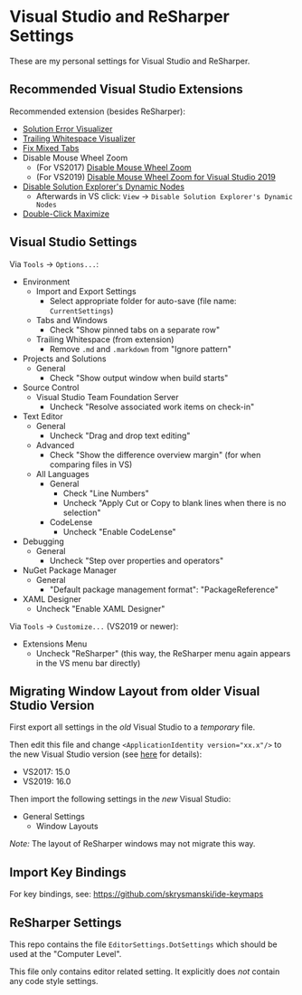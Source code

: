 # Visual Studio and ReSharper Settings

These are my personal settings for Visual Studio and ReSharper.

## Recommended Visual Studio Extensions

Recommended extension (besides ReSharper):

* [Solution Error Visualizer](https://marketplace.visualstudio.com/items?itemName=VisualStudioPlatformTeam.SolutionErrorVisualizer)
* [Trailing Whitespace Visualizer](https://marketplace.visualstudio.com/items?itemName=MadsKristensen.TrailingWhitespaceVisualizer)
* [Fix Mixed Tabs](https://marketplace.visualstudio.com/items?itemName=VisualStudioPlatformTeam.FixMixedTabs)
* Disable Mouse Wheel Zoom
   * (For VS2017) [Disable Mouse Wheel Zoom](https://marketplace.visualstudio.com/items?itemName=NoahRichards.DisableMouseWheelZoom)
   * (For VS2019) [Disable Mouse Wheel Zoom for Visual Studio 2019](https://marketplace.visualstudio.com/items?itemName=reduckted.DisableMouseWheelZoom)
* [Disable Solution Explorer's Dynamic Nodes](https://marketplace.visualstudio.com/items?itemName=MadsKristensen.DisableSolutionExplorersDynamicNodes)
   * Afterwards in VS click: `View` -> `Disable Solution Explorer's Dynamic Nodes`
* [Double-Click Maximize](https://marketplace.visualstudio.com/items?itemName=VisualStudioPlatformTeam.Double-ClickMaximize)

## Visual Studio Settings

Via `Tools` -> `Options...`:

* Environment
   * Import and Export Settings
      * Select appropriate folder for auto-save (file name: `CurrentSettings`)
   * Tabs and Windows
      * Check "Show pinned tabs on a separate row"
   * Trailing Whitespace (from extension)
      * Remove `.md` and `.markdown` from "Ignore pattern"
* Projects and Solutions
   * General
      * Check "Show output window when build starts"
* Source Control
   * Visual Studio Team Foundation Server
      * Uncheck "Resolve associated work items on check-in"
* Text Editor
   * General
      * Uncheck "Drag and drop text editing"
   * Advanced
      * Check "Show the difference overview margin" (for when comparing files in VS)
   * All Languages
      * General
         * Check "Line Numbers"
         * Uncheck "Apply Cut or Copy to blank lines when there is no selection"
      * CodeLense
         * Uncheck "Enable CodeLense"
* Debugging
   * General
      * Uncheck "Step over properties and operators"
* NuGet Package Manager
   * General
      * "Default package management format": "PackageReference"
* XAML Designer
   * Uncheck "Enable XAML Designer"

Via `Tools` -> `Customize...` (VS2019 or newer):

* Extensions Menu
   * Uncheck "ReSharper" (this way, the ReSharper menu again appears in the VS menu bar directly)


## Migrating Window Layout from older Visual Studio Version

First export all settings in the *old* Visual Studio to a *temporary* file.

Then edit this file and change `<ApplicationIdentity version="xx.x"/>` to the new Visual Studio version (see [here](https://stackoverflow.com/q/21996197/614177) for details):

* VS2017: 15.0
* VS2019: 16.0

Then import the following settings in the *new* Visual Studio:

* General Settings
   * Window Layouts

*Note:* The layout of ReSharper windows may not migrate this way.

## Import Key Bindings

For key bindings, see: <https://github.com/skrysmanski/ide-keymaps>

## ReSharper Settings

This repo contains the file `EditorSettings.DotSettings` which should be used at the "Computer Level".

This file only contains editor related setting. It explicitly does *not* contain any code style settings.
